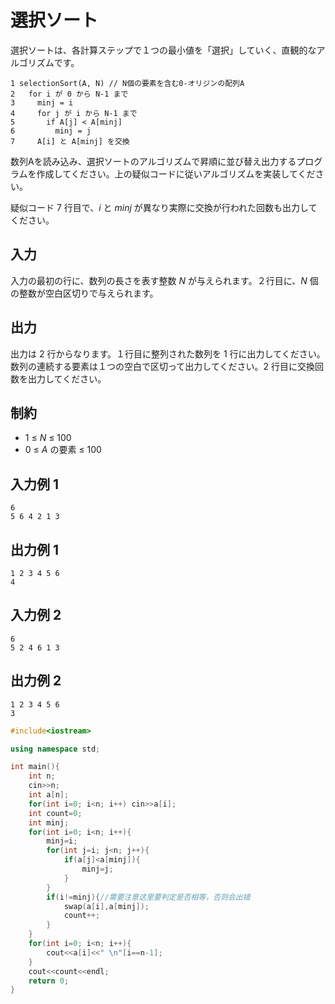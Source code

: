 # 選択ソート

選択ソートは、各計算ステップで１つの最小値を「選択」していく、直観的なアルゴリズムです。

```
1 selectionSort(A, N) // N個の要素を含む0-オリジンの配列A
2   for i が 0 から N-1 まで
3     minj = i
4     for j が i から N-1 まで
5       if A[j] < A[minj]
6         minj = j
7     A[i] と A[minj] を交換
```

数列Aを読み込み、選択ソートのアルゴリズムで昇順に並び替え出力するプログラムを作成してください。上の疑似コードに従いアルゴリズムを実装してください。

疑似コード 7 行目で、*i* と *minj* が異なり実際に交換が行われた回数も出力してください。

## 入力

入力の最初の行に、数列の長さを表す整数 *N* が与えられます。２行目に、*N* 個の整数が空白区切りで与えられます。

## 出力

出力は 2 行からなります。１行目に整列された数列を 1 行に出力してください。数列の連続する要素は１つの空白で区切って出力してください。2 行目に交換回数を出力してください。

## 制約

- 1 ≤ *N* ≤ 100
- 0 ≤ *A* の要素 ≤ 100

## 入力例 1

```
6
5 6 4 2 1 3
```

## 出力例 1

```
1 2 3 4 5 6
4
```



## 入力例 2

```
6
5 2 4 6 1 3
```

## 出力例 2

```
1 2 3 4 5 6
3
```

```c++
#include<iostream>

using namespace std;

int main(){
    int n;
    cin>>n;
    int a[n];
    for(int i=0; i<n; i++) cin>>a[i];
    int count=0;
    int minj;
    for(int i=0; i<n; i++){
        minj=i;
        for(int j=i; j<n; j++){
            if(a[j]<a[minj]){
                minj=j;
            }
        }
        if(i!=minj){//需要注意这里要判定是否相等，否则会出错
            swap(a[i],a[minj]);
        	count++;
        }       
    }
    for(int i=0; i<n; i++){
        cout<<a[i]<<" \n"[i==n-1];
    }
    cout<<count<<endl;
    return 0;
}
```

